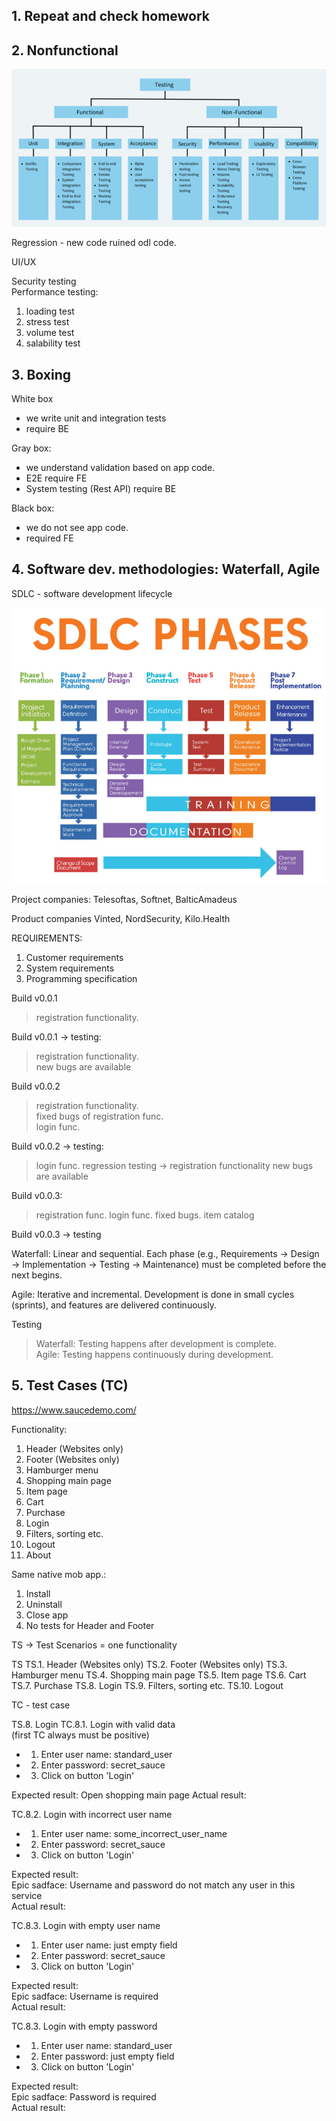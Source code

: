 

## 1. Repeat and check homework


## 2. Nonfunctional

![](/pictures/testing_types.png)


Regression - new code ruined odl code.

UI/UX

Security testing  
Performance testing: 
1. loading test
2. stress test
3. volume test
4. salability test 

## 3. Boxing
White box
- we write unit and integration tests
- require BE

Gray box:
- we understand validation based on app code.
- E2E require FE
- System testing (Rest API) require BE

Black box:
 - we do not see app code.
 - required FE


## 4. Software dev. methodologies: Waterfall, Agile

SDLC - software development lifecycle

![](/pictures/sdlc.png)

Project companies:
    Telesoftas, Softnet, BalticAmadeus

Product companies
    Vinted, NordSecurity, Kilo.Health


REQUIREMENTS:
1. Customer requirements
2. System requirements
3. Programming specification


Build v0.0.1  
>registration functionality. 

Build v0.0.1 -> testing:  
>registration functionality.  
>new bugs are available 

Build v0.0.2  
>registration functionality.  
>fixed bugs of registration func.  
>login func.  

Build v0.0.2 -> testing: 
>login func.
>regression testing -> registration functionality
>new bugs are available

Build v0.0.3:
> registration func.
> login func.
> fixed bugs.
> item catalog

Build v0.0.3 -> testing

Waterfall: Linear and sequential. Each phase (e.g., Requirements → Design → Implementation → Testing → Maintenance) must be completed before the next begins.


Agile: Iterative and incremental. Development is done in small cycles (sprints), and features are delivered continuously.

Testing
> Waterfall: Testing happens after development is complete.  
> Agile: Testing happens continuously during development.

## 5. Test Cases (TC)

https://www.saucedemo.com/

Functionality:
1. Header (Websites only)
2. Footer (Websites only)
3. Hamburger menu
4. Shopping main page
5. Item page
6. Cart
7. Purchase
8. Login
9. Filters, sorting etc.
10. Logout
11. About

Same native mob app.:
1.  Install
2.  Uninstall
3.  Close app
4. No tests for Header and Footer

TS -> Test Scenarios = one functionality

TS
TS.1. Header (Websites only)
TS.2. Footer (Websites only)
TS.3. Hamburger menu
TS.4. Shopping main page
TS.5. Item page
TS.6. Cart
TS.7. Purchase
TS.8. Login
TS.9. Filters, sorting etc.
TS.10. Logout

TC - test case

TS.8. Login
TC.8.1. Login with valid data  
(first TC always must be positive)  
* 1. Enter user name: standard_user
* 2. Enter password: secret_sauce 
* 3. Click on button 'Login'

Expected result: Open shopping main page
Actual result:

TC.8.2. Login with incorrect user name
* 1. Enter user name: some_incorrect_user_name
* 2. Enter password: secret_sauce 
* 3. Click on button 'Login'

Expected result:   
    Epic sadface: Username and password do not match any user in this service  
Actual result:

TC.8.3. Login with empty user name
* 1. Enter user name: just empty field
* 2. Enter password: secret_sauce 
* 3. Click on button 'Login'

Expected result:   
    Epic sadface: Username is required   
Actual result:

TC.8.3. Login with empty password
* 1. Enter user name: standard_user
* 2. Enter password: just empty field 
* 3. Click on button 'Login'

Expected result:   
    Epic sadface: Password is required  
Actual result:
